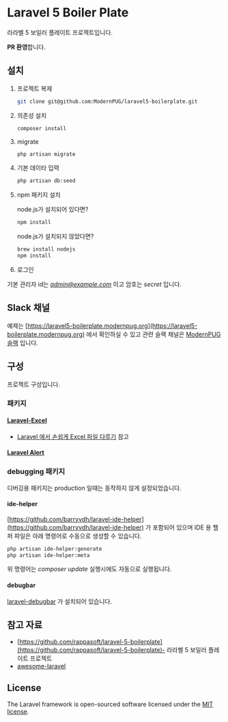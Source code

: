 # Laravel 5 Boiler Plate

라라벨 5 보일러 플레이트 프로젝트입니다. 

**PR 환영**합니다.



## 설치

1. 프로젝트 복제

   ```sh
   git clone git@github.com:ModernPUG/laravel5-boilerplate.git
   ```

2. 의존성 설치
   ​
   ```sh
   composer install
   ```

3. migrate   ​

   ```sh
   php artisan migrate
   ```

4. 기본 데이타 입력
   ​
   ```sh
   php artisan db:seed
   ```

5. npm 패키지 설치

    node.js가 설치되어 있다면?

    ```sh
    npm install
    ```

   node.js가 설치되지 않았다면?

   ```sh
   brew install nodejs
   npm install
   ```

6. 로그인

기본 관리자 id는 *admin@example.com* 이고 암호는 *secret* 입니다.

## Slack 채널

예제는 [https://laravel5-boilerplate.modernpug.org](https://laravel5-boilerplate.modernpug.org) 에서 확인하실 수 있고 관련 슬랙 채널은 [ModernPUG 슬랙](https://modernpug.slack.com/archives/laravel-boiler-plate) 입니다.



## 구성

프로젝트 구성입니다.

### 패키지

#### [Laravel-Excel](https://github.com/Maatwebsite/Laravel-Excel)
* [Laravel 에서 손쉽게 Excel 파일 다루기](https://www.lesstif.com/pages/viewpage.action?pageId=29590459) 참고

#### [Laravel Alert](https://github.com/vinkla/laravel-alert)



### debugging 패키지

디버깅용 패키지는 production 일때는 동작하지 않게 설정되었습니다.

#### ide-helper

[https://github.com/barryvdh/laravel-ide-helper](https://github.com/barryvdh/laravel-ide-helper) 가 포함되어 있으며 IDE 용 헬퍼 파일은 아래 명령어로 수동으로 생성할 수 있습니다.

```sh
php artisan ide-helper:generate
php artisan ide-helper:meta
```

위 명령어는 *composer update* 실행시에도 자동으로 실행됩니다.

#### debugbar

[laravel-debugbar](https://github.com/barryvdh/laravel-debugbar) 가 설치되어 있습니다.



## 참고 자료

- [https://github.com/rappasoft/laravel-5-boilerplate](https://github.com/rappasoft/laravel-5-boilerplate)- 라라벨 5 보일러 플레이트 프로젝트
- [awesome-laravel](https://github.com/chiraggude/awesome-laravel)

## License

The Laravel framework is open-sourced software licensed under the [MIT license](http://opensource.org/licenses/MIT).
